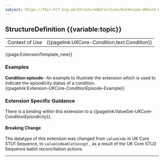 ```yaml
---
subject: https://fhir.hl7.org.uk/StructureDefinition/Extension-UKCore-ConditionEpisode
---
```

## StructureDefinition {{variable:topic}}

<table id="addToTranspose">
<tr><td>Context of Use</td>
<td>{{pagelink:UKCore-Condition,text:Condition}}</td>
</tr>
</table>

{{page:ExtensionTemplate_new}}

<div id="Examples" class="tabcontent">
  <h3>Examples</h3>
  <b>Condition episode</b>- An example to illustrate the extension which is used to indicate the episodicity status of a condition.<br>
  {{pagelink:Extension-UKCore-ConditionEpisode-Example}}
</div>

<h3 id="guidance-conditionepisode">Extension Specific Guidance</h3>

There is a binding within this extension to a {{pagelink:ValueSet-UKCore-ConditionEpisodicity}}.

<div markdown="span" class="alert alert-warning" role="alert"><h4><i class="fa fa-warning"></i> Breaking Change</h4>
The datatype of this extension was changed from <code>valueCode</code> in UK Core STU1 Sequence, to <code>valueCodeableConcept</code> , as a result of the UK Core STU2 Sequence ballot reconciliation actions.
</div> 

---